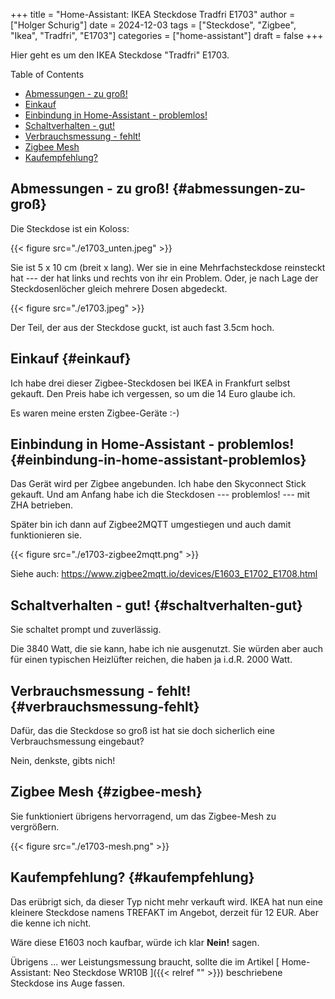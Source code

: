 +++
title = "Home-Assistant: IKEA Steckdose Tradfri E1703"
author = ["Holger Schurig"]
date = 2024-12-03
tags = ["Steckdose", "Zigbee", "Ikea", "Tradfri", "E1703"]
categories = ["home-assistant"]
draft = false
+++

Hier geht es um den IKEA Steckdose "Tradfri" E1703.

<!--more-->

<div class="ox-hugo-toc toc">

<div class="heading">Table of Contents</div>

- [Abmessungen - zu groß!](#abmessungen-zu-groß)
- [Einkauf](#einkauf)
- [Einbindung in Home-Assistant - problemlos!](#einbindung-in-home-assistant-problemlos)
- [Schaltverhalten - gut!](#schaltverhalten-gut)
- [Verbrauchsmessung - fehlt!](#verbrauchsmessung-fehlt)
- [Zigbee Mesh](#zigbee-mesh)
- [Kaufempfehlung?](#kaufempfehlung)

</div>
<!--endtoc-->


## Abmessungen - zu groß! {#abmessungen-zu-groß}

Die Steckdose ist ein Koloss:

{{< figure src="./e1703_unten.jpeg" >}}

Sie ist 5 x 10 cm (breit x lang). Wer sie in eine Mehrfachsteckdose
reinsteckt hat --- der hat links und rechts von ihr ein Problem. Oder,
je nach Lage der Steckdosenlöcher gleich mehrere Dosen abgedeckt.

{{< figure src="./e1703.jpeg" >}}

Der Teil, der aus der Steckdose guckt, ist auch fast 3.5cm hoch.


## Einkauf {#einkauf}

Ich habe drei dieser Zigbee-Steckdosen bei IKEA in Frankfurt selbst
gekauft. Den Preis habe ich vergessen, so um die 14 Euro glaube ich.

Es waren meine ersten Zigbee-Geräte :-)


## Einbindung in Home-Assistant - problemlos! {#einbindung-in-home-assistant-problemlos}

Das Gerät wird per Zigbee angebunden. Ich habe den Skyconnect Stick
gekauft. Und am Anfang habe ich die Steckdosen --- problemlos! --- mit
ZHA betrieben.

Später bin ich dann auf Zigbee2MQTT umgestiegen und auch damit
funktionieren sie.

{{< figure src="./e1703-zigbee2mqtt.png" >}}

Siehe auch: <https://www.zigbee2mqtt.io/devices/E1603_E1702_E1708.html>


## Schaltverhalten - gut! {#schaltverhalten-gut}

Sie schaltet prompt und zuverlässig.

Die 3840 Watt, die sie kann, habe ich nie ausgenutzt. Sie würden aber
auch für einen typischen Heizlüfter reichen, die haben ja i.d.R.
2000 Watt.


## Verbrauchsmessung - fehlt! {#verbrauchsmessung-fehlt}

Dafür, das die Steckdose so groß ist hat sie doch sicherlich eine
Verbrauchsmessung eingebaut?

Nein, denkste, gibts nich!


## Zigbee Mesh {#zigbee-mesh}

Sie funktioniert übrigens hervorragend, um das Zigbee-Mesh zu
vergrößern.

{{< figure src="./e1703-mesh.png" >}}


## Kaufempfehlung? {#kaufempfehlung}

Das erübrigt sich, da dieser Typ nicht mehr verkauft wird. IKEA hat
nun eine kleinere Steckdose namens TREFAKT im Angebot, derzeit für 12
EUR. Aber die kenne ich nicht.

Wäre diese E1603 noch kaufbar, würde ich klar **Nein!** sagen.

Übrigens ... wer Leistungsmessung braucht, sollte die im Artikel
[ Home-Assistant: Neo Steckdose WR10B ]({{< relref "" >}}) beschriebene
Steckdose ins Auge fassen.
